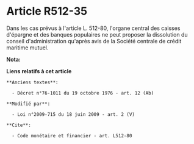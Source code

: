 # Article R512-35

Dans les cas prévus à l'article L. 512-80, l'organe central des caisses d'épargne et des banques populaires ne peut proposer
la dissolution du conseil d'administration qu'après avis de la Société centrale de crédit maritime mutuel.

**Nota:**



**Liens relatifs à cet article**

	**Anciens textes**:

	  - Décret n°76-1011 du 19 octobre 1976 - art. 12 (Ab)

	**Modifié par**:

	  - Loi n°2009-715 du 18 juin 2009 - art. 2 (V)

	**Cite**:

	  - Code monétaire et financier - art. L512-80
